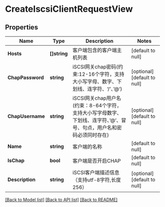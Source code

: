 # CreateIscsiClientRequestView

## Properties
Name | Type | Description | Notes
------------ | ------------- | ------------- | -------------
**Hosts** | **[]string** | 客户端包含的客户端主机列表 | [default to null]
**ChapPassword** | **string** | iSCSI网关chap密码(约束:12-16个字符，支持大小写字母、数字、下划线、连字符、‘/’、’@‘) | [optional] [default to null]
**ChapUsername** | **string** | iSCSI网关chap用户名(约束：8-64个字符，支持大小写字母数字、下划线、连字符、’@‘、冒号、句点，用户名和密码必须同时存在) | [optional] [default to null]
**Name** | **string** | 客户端的名称 | [default to null]
**IsChap** | **bool** | 客户端是否开启CHAP | [default to null]
**Description** | **string** | iSCSI客户端描述信息（支持utf-8字符,长度256） | [optional] [default to null]

[[Back to Model list]](../README.md#documentation-for-models) [[Back to API list]](../README.md#documentation-for-api-endpoints) [[Back to README]](../README.md)


